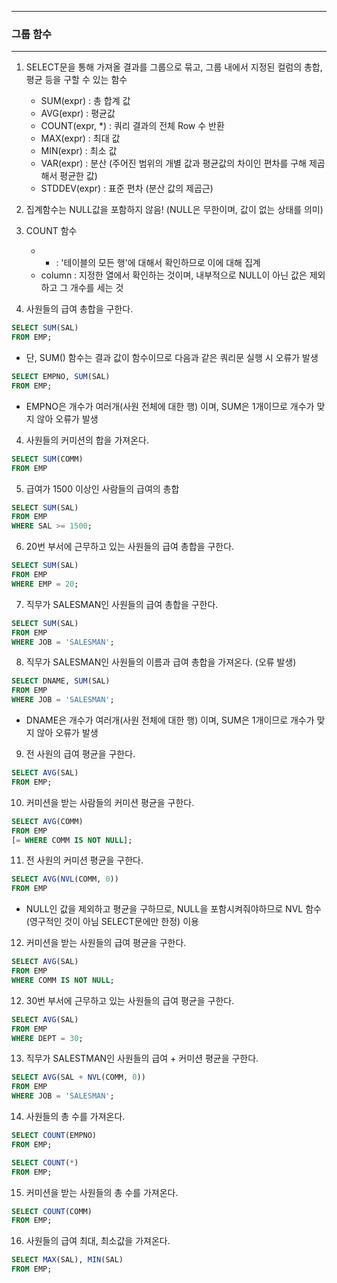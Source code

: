 -----
### 그룹 함수
-----
1. SELECT문을 통해 가져올 결과를 그룹으로 묶고, 그룹 내에서 지정된 컬럼의 총합, 평균 등을 구할 수 있는 함수
   - SUM(expr) : 총 합계 값
   - AVG(expr) : 평균값
   - COUNT(expr, *) : 쿼리 결과의 전체 Row 수 반환
   - MAX(expr) : 최대 값
   - MIN(expr) : 최소 값
   - VAR(expr) : 분산 (주어진 범위의 개별 값과 평균값의 차이인 편차를 구해 제곱해서 평균한 값)
   - STDDEV(expr) : 표준 편차 (분산 값의 제곱근)
2. 집계함수는 NULL값을 포함하지 않음! (NULL은 무한이며, 값이 없는 상태를 의미)
   
3. COUNT 함수
    - * : '테이블의 모든 행'에 대해서 확인하므로 이에 대해 집계
    - column : 지정한 열에서 확인하는 것이며, 내부적으로 NULL이 아닌 값은 제외하고 그 개수를 세는 것
    
4. 사원들의 급여 총합을 구한다.
```sql
SELECT SUM(SAL)
FROM EMP;
```

  - 단, SUM() 함수는 결과 값이 함수이므로 다음과 같은 쿼리문 실행 시 오류가 발생
```sql
SELECT EMPNO, SUM(SAL)
FROM EMP;
```
  - EMPNO은 개수가 여러개(사원 전체에 대한 행) 이며, SUM은 1개이므로 개수가 맞지 않아 오류가 발생
    
4. 사원들의 커미션의 합을 가져온다.
```sql
SELECT SUM(COMM)
FROM EMP
```

5. 급여가 1500 이상인 사람들의 급여의 총합
```sql
SELECT SUM(SAL)
FROM EMP
WHERE SAL >= 1500;
```

6. 20번 부서에 근무하고 있는 사원들의 급여 총합을 구한다.
```sql
SELECT SUM(SAL)
FROM EMP
WHERE EMP = 20;
```

7. 직무가 SALESMAN인 사원들의 급여 총합을 구한다.
```sql
SELECT SUM(SAL)
FROM EMP
WHERE JOB = 'SALESMAN';
```

8. 직무가 SALESMAN인 사원들의 이름과 급여 총합을 가져온다. (오류 발생)
```sql
SELECT DNAME, SUM(SAL)
FROM EMP
WHERE JOB = 'SALESMAN';
```

  - DNAME은 개수가 여러개(사원 전체에 대한 행) 이며, SUM은 1개이므로 개수가 맞지 않아 오류가 발생

9. 전 사원의 급여 평균을 구한다.
```sql
SELECT AVG(SAL)
FROM EMP;
```

10. 커미션을 받는 사람들의 커미션 평균을 구한다.
```sql
SELECT AVG(COMM)
FROM EMP
[= WHERE COMM IS NOT NULL];
```

11. 전 사원의 커미션 평균을 구한다.
```sql
SELECT AVG(NVL(COMM, 0))
FROM EMP
```
  - NULL인 값을 제외하고 평균을 구하므로, NULL을 포함시켜줘야하므로 NVL 함수(영구적인 것이 아님 SELECT문에만 한정) 이용

12. 커미션을 받는 사원들의 급여 평균을 구한다.
```sql
SELECT AVG(SAL)
FROM EMP
WHERE COMM IS NOT NULL;
```

12. 30번 부서에 근무하고 있는 사원들의 급여 평균을 구한다.
```sql
SELECT AVG(SAL)
FROM EMP
WHERE DEPT = 30;
```

13. 직무가 SALESTMAN인 사원들의 급여 + 커미션 평균을 구한다.
```sql
SELECT AVG(SAL + NVL(COMM, 0))
FROM EMP
WHERE JOB = 'SALESMAN';
```

14. 사원들의 총 수를 가져온다.
```sql
SELECT COUNT(EMPNO)
FROM EMP;
```
```sql
SELECT COUNT(*)
FROM EMP;
```

15. 커미션을 받는 사원들의 총 수를 가져온다.
```sql
SELECT COUNT(COMM)
FROM EMP;
```

16. 사원들의 급여 최대, 최소값을 가져온다.
```sql
SELECT MAX(SAL), MIN(SAL)
FROM EMP;
```
